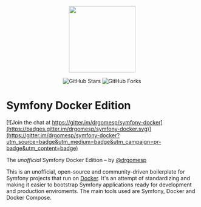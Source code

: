 <p align="center"><a href="https://github.com/drgomesp/symfony-docker" target="_blank"><img width="175"src="https://www.baptiste-donaux.fr/wp-content/uploads/2015/09/docker.png"></a></p>

<p align="center">
  <img src="https://img.shields.io/github/stars/drgomesp/symfony-docker.svg?style=flat-squared" alt="GitHub Stars">
  <img src="https://img.shields.io/github/forks/drgomesp/symfony-docker.svg" alt="GitHub Forks">
</p>

Symfony Docker Edition
========================

[![Join the chat at https://gitter.im/drgomesp/symfony-docker](https://badges.gitter.im/drgomesp/symfony-docker.svg)](https://gitter.im/drgomesp/symfony-docker?utm_source=badge&utm_medium=badge&utm_campaign=pr-badge&utm_content=badge)

The *unofficial* Symfony Docker Edition – by [@drgomesp](https://github.com/drgomesp)

This is an unofficial, open-source and community-driven boilerplate for Symfony projects that run on [Docker](https://www.docker.com/). It's an attempt of standardizing and making it easier to bootstrap Symfony applications ready for development and production enviroments. The main tools used are Symfony, Docker and Docker Compose.
